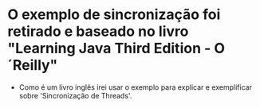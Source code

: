  # O exemplo de sincronização foi retirado e baseado no livro "Learning Java Third Edition - O´Reilly"
 
 - Como é um livro inglês irei usar o exemplo para explicar e exemplificar sobre 'Sincronização de Threads'.